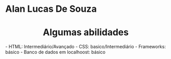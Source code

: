 # Alan Lucas De Souza
<h1 align="center"> Algumas abilidades</h1>
- HTML: Intermediário/Avançado
- CSS: basico/Intermediário
- Frameworks: básico 
- Banco de dados em localhoost: básico
